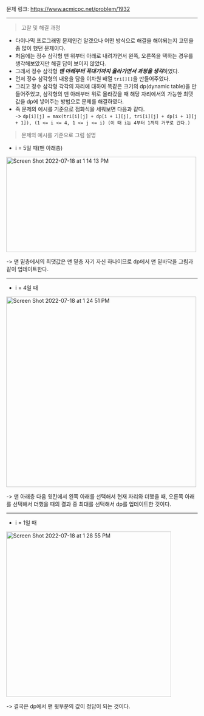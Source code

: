 문제 링크: https://www.acmicpc.net/problem/1932
- - -
> 고찰 및 해결 과정
- 다이나믹 프로그래밍 문제인건 알겠으나 어떤 방식으로 해결을 해야되는지 고민을 좀 많이 했던 문제이다.  
- 처음에는 정수 삼각형 맨 위부터 아래로 내려가면서 왼쪽, 오른쪽을 택하는 경우를 생각해보았지만 해결 답이 보이지 않았다.  
- 그래서 정수 삼각형 ***맨 아래부터 꼭대기까지 올라가면서 과정을 생각***하였다.  
- 먼저 정수 삼각형의 내용을 담을 이차원 배열 ```tri[][]```을 만들어주었다.  
- 그리고 정수 삼각형 각각의 자리에 대하여 똑같은 크기의 dp(dynamic table)을 만들어주었고, 삼각형의 맨 아래부터 위로 올라갔을 때 해당 자리에서의 가능한 최댓값을 dp에 넣어주는 방법으로 문제를 해결하였다.  
- 즉 문제의 예시를 기준으로 점화식을 세워보면 다음과 같다.  
  -> ```dp[i][j] = max(tri[i][j] + dp[i + 1][j], tri[i][j] + dp[i + 1][j + 1]), (1 <= i <= 4, 1 <= j <= i) (이 때 i는 4부터 1까지 거꾸로 간다.)```  

> 문제의 예시를 기준으로 그림 설명  
- i = 5일 때(맨 아래층)  
<img width="500" height="250" alt="Screen Shot 2022-07-18 at 1 14 13 PM" src="https://user-images.githubusercontent.com/75198221/179444422-17ebf953-9ff4-436d-987c-95c5792ee3b8.png">  

-> 맨 밑층에서의 최댓값은 맨 밑층 자기 자신 하나이므로 dp에서 맨 밑바닥을 그림과 같이 업데이트한다.  
- - -
- i = 4일 때  
<img width="500" alt="Screen Shot 2022-07-18 at 1 24 51 PM" src="https://user-images.githubusercontent.com/75198221/179445197-f29dafe8-049b-425a-be2c-ddadb345c888.png">

-> 맨 아래층 다음 윗칸에서 왼쪽 아래를 선택해서 현재 자리와 더했을 때, 오른쪽 아래를 선택해서 더했을 때의 결과 중 최대를 선택해서 dp를 업데이트한 것이다.  
- - -
- i = 1일 때 
<img width="434" alt="Screen Shot 2022-07-18 at 1 28 55 PM" src="https://user-images.githubusercontent.com/75198221/179445470-6ca0ccbf-ea20-4bfe-8497-61ba34028399.png">

-> 결국은 dp에서 맨 윗부분의 값이 정답이 되는 것이다.  